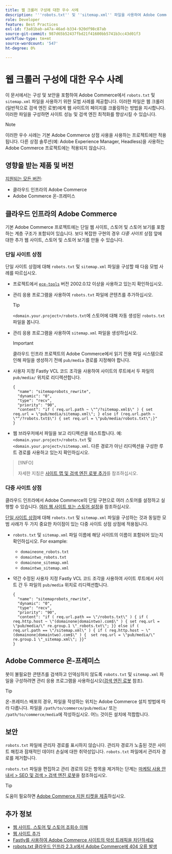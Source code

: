 ```yaml
---
title: 웹 크롤러 구성에 대한 우수 사례
description: '''robots.txt'' 및 ''sitemap.xml'' 파일을 사용하여 Adobe Commerce 사이트에 대한 지침을 웹 크롤러에 전달하는 방법을 알아봅니다.'
role: Developer
feature: Best Practices
exl-id: f3a81bab-a47a-46ad-b334-920df98c87ab
source-git-commit: 987d65b52437fbd21f41600bb5741b3cc43d01f3
workflow-type: tm+mt
source-wordcount: '547'
ht-degree: 0%

---
```



# 웹 크롤러 구성에 대한 우수 사례

이 문서에서는 구성 및 보안을 포함하여 Adobe Commerce에서 `robots.txt` 및 `sitemap.xml` 파일을 사용하기 위한 모범 사례를 제공합니다. 이러한 파일은 웹 크롤러(일반적으로 검색 엔진 로봇)에게 웹 사이트의 페이지를 크롤링하는 방법을 지시합니다. 이러한 파일을 구성하면 사이트 성능 및 검색 엔진 최적화를 향상시킬 수 있습니다.

>[!NOTE]
>
>이러한 우수 사례는 기본 Adobe Commerce 상점 사용을 사용하는 프로젝트에만 적용됩니다. 다른 상점 솔루션(예: Adobe Experience Manager, Headless)을 사용하는 Adobe Commerce 프로젝트에는 적용되지 않습니다.

## 영향을 받는 제품 및 버전

[지원되는 모든 버전](../../../release/versions.md):

- 클라우드 인프라의 Adobe Commerce
- Adobe Commerce 온-프레미스

## 클라우드 인프라의 Adobe Commerce

기본 Adobe Commerce 프로젝트에는 단일 웹 사이트, 스토어 및 스토어 보기를 포함하는 계층 구조가 포함되어 있습니다. 보다 복잡한 구현의 경우 _다중 사이트_ 상점 앞에 대한 추가 웹 사이트, 스토어 및 스토어 보기를 만들 수 있습니다.

### 단일 사이트 상점

단일 사이트 상점에 대해 `robots.txt` 및 `sitemap.xml` 파일을 구성할 때 다음 모범 사례를 따르십시오.

- 프로젝트에서 [`ece-tools`](https://experienceleague.adobe.com/ko/docs/commerce-cloud-service/user-guide/release-notes/ece-tools-package) 버전 2002.0.12 이상을 사용하고 있는지 확인하십시오.
- 관리 응용 프로그램을 사용하여 `robots.txt` 파일에 콘텐츠를 추가하십시오.

  >[!TIP]
  >
  >`<domain.your.project>/robots.txt`에 스토어에 대해 자동 생성된 `robots.txt` 파일을 봅니다.

- 관리 응용 프로그램을 사용하여 `sitemap.xml` 파일을 생성하십시오.

  >[!IMPORTANT]
  >
  >클라우드 인프라 프로젝트의 Adobe Commerce에서 읽기 전용 파일 시스템으로 인해 파일을 생성하기 전에 `pub/media` 경로를 지정해야 합니다.

- 사용자 지정 Fastly VCL 코드 조각을 사용하여 사이트의 루트에서 두 파일의 `pub/media/` 위치로 리디렉션합니다.

  ```vcl
  {
    "name": "sitemaprobots_rewrite",
    "dynamic": "0",
    "type": "recv",
    "priority": "90",
    "content": "if ( req.url.path ~ \"^/?sitemap.xml$\" ) { set req.url = \"pub/media/sitemap.xml\"; } else if (req.url.path ~ \"^/?robots.txt$\") { set req.url = \"pub/media/robots.txt\";}"
  }
  ```

- 웹 브라우저에서 파일을 보고 리디렉션을 테스트합니다. 예: `<domain.your.project>/robots.txt` 및 `<domain.your.project>/sitemap.xml`. 다른 경로가 아닌 리디렉션을 구성한 루트 경로를 사용하고 있는지 확인하십시오.

>[!INFO]
>
>자세한 지침은 [사이트 맵 및 검색 엔진 로봇 추가](https://experienceleague.adobe.com/ko/docs/commerce-cloud-service/user-guide/configure-store/robots-sitemap)를 참조하십시오.


### 다중 사이트 상점

클라우드 인프라에서 Adobe Commerce의 단일 구현으로 여러 스토어를 설정하고 실행할 수 있습니다. [여러 웹 사이트 또는 스토어 설정](https://experienceleague.adobe.com/ko/docs/commerce-cloud-service/user-guide/configure-store/multiple-sites)을 참조하십시오.

[단일 사이트 상점](#single-site-storefronts)에 대해 `robots.txt` 및 `sitemap.xml` 파일을 구성하는 것과 동일한 모범 사례가 두 가지 중요한 차이점이 있는 다중 사이트 상점 상점에 적용됩니다.

- `robots.txt` 및 `sitemap.xml` 파일 이름에 해당 사이트의 이름이 포함되어 있는지 확인하십시오. For example:
   - `domaineone_robots.txt`
   - `domaintwo_robots.txt`
   - `domainone_sitemap.xml`
   - `domaintwo_sitemap.xml`

- 약간 수정된 사용자 지정 Fastly VCL 코드 조각을 사용하여 사이트 루트에서 사이트 간 두 파일의 `pub/media` 위치로 리디렉션합니다.

  ```vcl
  {
    "name": "sitemaprobots_rewrite",
    "dynamic": "0",
    "type": "recv",
    "priority": "90",
    "content": "if ( req.url.path == \"/robots.txt\" ) { if ( req.http.host ~ \"(domainone|domaintwo).com$\" ) { set req.url = \"pub/media/\" re.group.1 \"_robots.txt\"; }} else if ( req.url.path == \"/sitemap.xml\" ) { if ( req.http.host ~ \"(domainone|domaintwo).com$\" ) {  set req.url = \"pub/media/\" re.group.1 \"_sitemap.xml\"; }}"
  }
  ```

## Adobe Commerce 온-프레미스

봇이 불필요한 콘텐츠를 검색하고 인덱싱하지 않도록 `robots.txt` 및 `sitemap.xml` 파일을 구성하려면 관리 응용 프로그램을 사용하십시오([검색 엔진 로봇](https://experienceleague.adobe.com/docs/commerce-admin/marketing/seo/seo-overview.html?lang=ko#search-engine-robots) 참조).

>[!TIP]
>
>온-프레미스 배포의 경우, 파일을 작성하는 위치는 Adobe Commerce 설치 방법에 따라 다릅니다. 파일을 `/path/to/commerce/pub/media/` 또는 `/path/to/commerce/media`에 작성하십시오. 어느 것이든 설치에 적합합니다.

## 보안

`robots.txt` 파일에 관리자 경로를 표시하지 않습니다. 관리자 경로가 노출된 것은 사이트 해킹과 잠재적인 데이터 손실에 대한 취약성입니다. `robots.txt` 파일에서 관리자 경로를 제거합니다.

`robots.txt` 파일을 편집하고 관리 경로의 모든 항목을 제거하는 단계는 [마케팅 사용 안내서 > SEO 및 검색 > 검색 엔진 로봇](https://experienceleague.adobe.com/docs/commerce-admin/marketing/seo/seo-overview.html?lang=ko#search-engine-robots)을 참조하십시오.

>[!TIP]
>
>도움이 필요하면 [Adobe Commerce 지원 티켓을 제출](https://experienceleague.adobe.com/docs/commerce-knowledge-base/kb/help-center-guide/magento-help-center-user-guide.html?lang=ko#submit-ticket)하십시오.

## 추가 정보

- [웹 사이트, 스토어 및 스토어 조회수 이해](https://experienceleague.adobe.com/ko/docs/commerce-cloud-service/user-guide/configure-store/best-practices)
- [웹 사이트 추가](https://experienceleague.adobe.com/ko/docs/commerce-admin/stores-sales/site-store/stores#add-websites)
- [Fastly를 사용하여 Adobe Commerce 사이트의 악성 트래픽을 차단하세요](https://experienceleague.adobe.com/ko/docs/commerce-cloud-service/user-guide/cdn/custom-vcl-snippets/fastly-vcl-blocking)
- [robots.txt 클라우드 인프라 2.3.x에서 Adobe Commerce에 404 오류 발생](https://experienceleague.adobe.com/docs/commerce-knowledge-base/kb/troubleshooting/miscellaneous/robots.txt-gives-404-error-magento-commerce-cloud-2.3.x.html?lang=ko)
